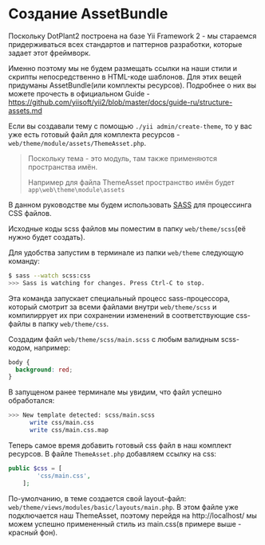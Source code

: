 # Создание AssetBundle

Поскольку DotPlant2 построена на базе Yii Framework 2 - мы стараемся придерживаться всех стандартов и паттернов разработки, которые задает этот фреймворк.

Именно поэтому мы не будем размещать ссылки на наши стили и скрипты непосредственно в HTML-коде шаблонов.
Для этих вещей придуманы AssetBundle(или комплекты ресурсов).
Подробнее о них вы можете прочесть в официальном Guide - https://github.com/yiisoft/yii2/blob/master/docs/guide-ru/structure-assets.md

Если вы создавали тему с помощью `./yii admin/create-theme`, то у вас уже есть готовый файл для комплекта ресурсов - `web/theme/module/assets/ThemeAsset.php`.

> Поскольку тема - это модуль, там также применяются пространства имён.
> 
> Например для файла ThemeAsset пространство имён будет `app\web\theme\module\assets`

В данном руководстве мы будем использовать [SASS](http://sass-lang.com/) для процессинга CSS файлов. 

Исходные коды scss файлов мы поместим в папку `web/theme/scss`(её нужно будет создать).

Для удобства запустим в терминале из папки `web/theme` следующую команду:

``` bash
$ sass --watch scss:css
>>> Sass is watching for changes. Press Ctrl-C to stop.
```

Эта команда запускает специальный процесс sass-процессора, который смотрит за всеми файлами внутри `web/theme/scss` и компилиррует их при сохранении изменений в соответствующие css-файлы в папку `web/theme/css`.

Создадим файл `web/theme/scss/main.scss` с любым валидным scss-кодом, например:

``` css
body {
  background: red;
}
```

В запущеном ранее терминале мы увидим, что файл успешно обработался:

``` bash
>>> New template detected: scss/main.scss
      write css/main.css
      write css/main.css.map
```

Теперь самое время добавить готовый css файл в наш комплект ресурсов. В файле `ThemeAsset.php` добавляем ссылку на css:

``` php
public $css = [
        'css/main.css',
    ];
```

По-умолчанию, в теме создается свой layout-файл: `web/theme/views/modules/basic/layouts/main.php`. В этом файле уже подключается наш ThemeAsset, поэтому перейдя на http://localhost/ мы можем успешно примененный стиль из main.css(в примере выше - красный фон).